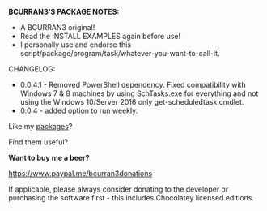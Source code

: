 **BCURRAN3'S PACKAGE NOTES:**

* A BCURRAN3 original!
* Read the INSTALL EXAMPLES again before use!
* I personally use and endorse this script/package/program/task/whatever-you-want-to-call-it.

CHANGELOG:
* 0.0.4.1 - Removed PowerShell dependency. Fixed compatibility with Windows 7 & 8 machines by using SchTasks.exe for everything and not using the Windows 10/Server 2016 only get-scheduledtask cmdlet.
* 0.0.4 - added option to run weekly.


Like my [packages](https://chocolatey.org/profiles/bcurran3)? 

Find them useful?

**Want to buy me a beer?**

https://www.paypal.me/bcurran3donations

If applicable, please always consider donating to the developer or purchasing the software first - this includes Chocolatey licensed editions. 



